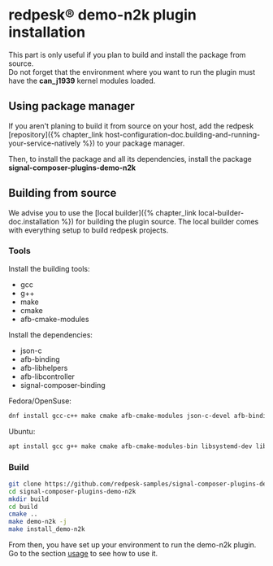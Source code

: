 # redpesk® demo-n2k plugin installation

This part is only useful if you plan to build and install the package from source.  
Do not forget that the environment where you want to run the plugin must have the **can_j1939** kernel modules loaded.

## Using package manager

If you aren't planing to build it from source on your host, add the redpesk [repository]({% chapter_link host-configuration-doc.building-and-running-your-service-natively %})
to your package manager.


Then, to install the package and all its dependencies, install the package **signal-composer-plugins-demo-n2k**

## Building from source

We advise you to use the [local builder]({% chapter_link local-builder-doc.installation %}) for building the plugin source. The local builder comes with everything setup to build redpesk projects.

### Tools

Install the building tools:
- gcc
- g++
- make
- cmake
- afb-cmake-modules

Install the dependencies:
- json-c
- afb-binding
- afb-libhelpers
- afb-libcontroller
- signal-composer-binding

Fedora/OpenSuse:
```bash
dnf install gcc-c++ make cmake afb-cmake-modules json-c-devel afb-binding-devel afb-libhelpers-devel afb-libcontroller-devel signal-composer-binding-devel
```

Ubuntu:
```bash
apt install gcc g++ make cmake afb-cmake-modules-bin libsystemd-dev libjson-c-dev afb-binding-dev afb-libhelpers-dev afb-libcontroller-dev signal-composer-binding-dev
```

### Build

```bash
git clone https://github.com/redpesk-samples/signal-composer-plugins-demo-n2k
cd signal-composer-plugins-demo-n2k
mkdir build
cd build
cmake ..
make demo-n2k -j
make install_demo-n2k
```

From then, you have set up your environment to run the demo-n2k plugin. Go to the section [usage](./4-Usage.html) to see how to use it.